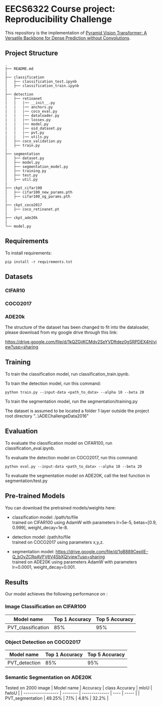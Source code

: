 # EECS6322 Course project: Reproducibility Challenge

This repository is the implementation of [Pyramid Vision Transformer: A Versatile Backbone for Dense Prediction without Convolutions](https://arxiv.org/abs/2102.12122).

## Project Structure


```
.
├── README.md
|
├── classification
│   ├── classification_test.ipynb
│   ├── classification_train.ipynb
|
├── detection
│   ├── retinanet
|   |   |── __init__.py
|   |   |── anchors.py
|   |   |── coco_eval.py
|   |   |── dataloader.py
|   |   |── losses.py
|   |   |── model.py
|   |   |── oid_dataset.py
|   |   |── pvt.py
|   |   |── utils.py
│   ├── coco_validation.py
│   ├── train.py
|
├── segmentation
│   ├── dataset.py
│   ├── model.py
│   ├── segmentation_model.py
│   ├── training.py
│   ├── test.py
│   ├── util.py
|
├── ckpt_cifar100
│   ├── cifar100_new_params.pth
│   ├── cifar100_og_params.pth
|
├── ckpt_coco2017
│   ├── coco_retinanet.pt
|
├── ckpt_ade20k
|
└── model.py
```

## Requirements

To install requirements:

```setup
pip install -r requirements.txt
```
## Datasets

### CIFAR10

### COCO2017

### ADE20k
The structure of the dataset has been changed to fit into the dataloader, please download from my google drive through this link:

https://drive.google.com/file/d/1kQZGjiKCMdv2SpYVDftdez0gSRPDEX4H/view?usp=sharing

## Training

To train the classification model, run classification_train.ipynb.

To train the detection model, run this command:

```train
python train.py --input-data <path_to_data> --alpha 10 --beta 20
```

To train the segmentation model, run the segmentation/training.py

The dataset is assumed to be located a folder 1 layer outside the project root directory
"..\\ADEChallengeData2016"

## Evaluation

To evaluate the classification model on CIFAR100, run classification_eval.ipynb.

To evaluate the detection model on COCO2017, run this command:

```eval
python eval.py --input-data <path_to_data> --alpha 10 --beta 20
```

To evaluate the segmentation model on ADE20K, call the test function in segmentation/test.py


## Pre-trained Models

You can download the pretrained models/weights here:

- classification model: /path/to/file <br>
  trained on CIFAR100 using AdamW with parameters lr=5e-5, betas=[0.9, 0.999], weight_decay=1e-8.

- detection model: /path/to/file <br>
  trained on COCO2017 using parameters x,y,z.
  
- segmentation model: https://drive.google.com/file/d/1gB889CepIlE-Q_bOvZCRqAVFV6V4SbXQ/view?usp=sharing <br>
  trained on ADE20K using parameters AdamW with parameters lr=0.0001, weight_decay=0.001. 

## Results

Our model achieves the following performance on :

### Image Classification on CIFAR100

| Model name         | Top 1 Accuracy  | Top 5 Accuracy |
| ------------------ |---------------- | -------------- |
| PVT_classification |     85%         |      95%       |

### Object Detection on COCO2017

| Model name         | Top 1 Accuracy  | Top 5 Accuracy |
| ------------------ |---------------- | -------------- |
| PVT_detection      |     85%         |      95%       |

### Semantic Segmentation on ADE20K

Tested on 2000 image
| Model name         | Accuracy  | class Accurary | mIoU | fwIoU |
| ------------------ | --------  | -------------- | ---- | ----- |
| PVT_segmentation   |  49.25%   |      7.1%      | 4.8% | 32.2% |
